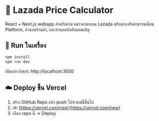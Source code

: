 # 🧮 Lazada Price Calculator

React + Next.js webapp สำหรับคำนวณราคาขายบน Lazada
พร้อมรองรับค่าธรรมเนียม Platform, ส่วนลดร้านค้า, และส่วนลดบังคับแคมเปญ

## 🚀 Run ในเครื่อง
```bash
npm install
npm run dev
```
เปิดเบราว์เซอร์: http://localhost:3000

## ☁️ Deploy ขึ้น Vercel
1. สร้าง GitHub Repo แล้ว push โปรเจกต์นี้ขึ้นไป
2. เข้า [https://vercel.com/new](https://vercel.com/new)
3. เลือก repo นี้ → Deploy
